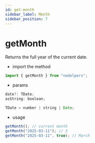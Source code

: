 ```yaml
---
id: get-month
sidebar_label: Month
sidebar_position: 7
---
```


# getMonth

Returns the full year of the current date.

- import the method

```js
import { getMonth } from "nodelpers";
```

- params

```js
date?: TDate;
asString: boolean;

TDate = number | string | Date;
```

- usage

```js
getMonth(); // current month
getMonth("2025-03-11"); // 3
getMonth("2025-03-11", true); // March
```
